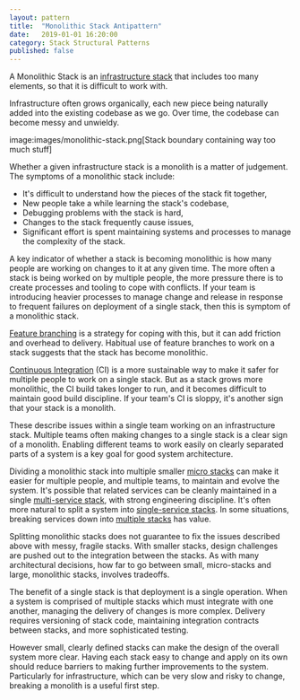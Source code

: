 ```yaml
---
layout: pattern
title:  "Monolithic Stack Antipattern"
date:   2019-01-01 16:20:00
category: Stack Structural Patterns
published: false
---
```


A Monolithic Stack is an [infrastructure stack](/patterns/core-stack/) that includes too many elements, so that it is difficult to work with.

Infrastructure often grows organically, each new piece being naturally added into the existing codebase as we go. Over time, the codebase can become messy and unwieldy. 

image:images/monolithic-stack.png[Stack boundary containing way too much stuff]


Whether a given infrastructure stack is a monolith is a matter of judgement. The symptoms of a monolithic stack include:

- It's difficult to understand how the pieces of the stack fit together,
- New people take a while learning the stack's codebase,
- Debugging problems with the stack is hard,
- Changes to the stack frequently cause issues,
- Significant effort is spent maintaining systems and processes to manage the complexity of the stack.


A key indicator of whether a stack is becoming monolithic is how many people are working on changes to it at any given time. The more often a stack is being worked on by multiple people, the more pressure there is to create processes and tooling to cope with conflicts. If your team is introducing heavier processes to manage change and release in response to frequent failures on deployment of a single stack, then this is symptom of a monolithic stack.

[Feature branching](https://martinfowler.com/bliki/FeatureBranch.html) is a strategy for coping with this, but it can add friction and overhead to delivery. Habitual use of feature branches to work on a stack suggests that the stack has become monolithic.

[Continuous Integration](https://martinfowler.com/articles/continuousIntegration.html) (CI) is a more sustainable way to make it safer for multiple people to work on a single stack. But as a stack grows more monolithic, the CI build takes longer to run, and it becomes difficult to maintain good build discipline. If your team's CI is sloppy, it's another sign that your stack is a monolith.

These describe issues within a single team working on an infrastructure stack. Multiple teams often making changes to a single stack is a clear sign of a monolith. Enabling different teams to work easily on clearly separated parts of a system is a key goal for good system architecture.

Dividing a monolithic stack into multiple smaller [micro stacks](micro-stack.adoc) can make it easier for multiple people, and multiple teams, to maintain and evolve the system. It's possible that related services can be cleanly maintained in a single [multi-service stack](multi-service-stack.adoc), with strong engineering discipline. It's often more natural to split a system into [single-service stacks](single-service-stack.adoc). In some situations, breaking services down into [multiple stacks](multie-stack-service.adoc) has value.

Splitting monolithic stacks does not guarantee to fix the issues described above with messy, fragile stacks. With smaller stacks, design challenges are pushed out to the integration between the stacks. As with many architectural decisions, how far to go between small, micro-stacks and large, monolithic stacks, involves tradeoffs.

The benefit of a single stack is that deployment is a single operation. When a system is comprised of multiple stacks which must integrate with one another, managing the delivery of changes is more complex. Delivery requires versioning of stack code, maintaining integration contracts between stacks, and more sophisticated testing.

However small, clearly defined stacks can make the design of the overall system more clear. Having each stack easy to change and apply on its own should reduce barriers to making further improvements to the system. Particularly for infrastructure, which can be very slow and risky to change, breaking a monolith is a useful first step.

